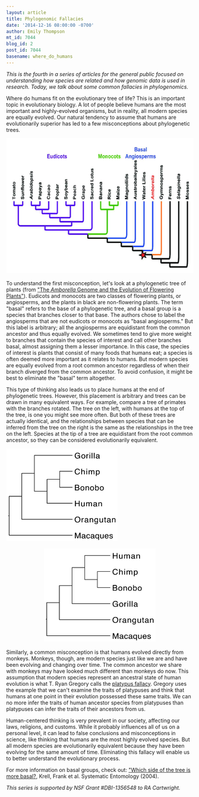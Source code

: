 ```yaml
---
layout: article
title: Phylogenomic Fallacies
date: '2014-12-16 08:00:00 -0700'
author: Emily Thompson
mt_id: 7044
blog_id: 2
post_id: 7044
basename: where_do_humans
---
```

_This is the fourth in a series of articles for the general public focused on understanding how species are related and how genomic data is used in research. Today, we talk about some common fallacies in phylogenomics._

Where do humans fit on the evolutionary tree of life? This is an important topic in evolutionary biology. A lot of people believe humans are the most important and highly-evolved organisms, but in reality, all modern species are equally evolved. Our natural tendency to assume that humans are evolutionarily superior has led to a few misconceptions about phylogenetic trees.

<img src="/uploads/2014/plants.png" alt="plants.png" width="600" height="362" style="float: left; margin: 0 20px 20px 0;" class="mt-image-left" />

To understand the first misconception, let's look at a phylogenetic tree of plants (from ["The _Amborella_ Genome and the Evolution of Flowering Plants"](http://www.sciencemag.org/content/342/6165/1241089)). Eudicots and monocots are two classes of flowering plants, or angiosperms, and the plants in black are non-flowering plants. The term "basal" refers to the base of a phylogenetic tree, and a basal group is a species that branches closer to that base. The authors chose to label the angiosperms that are not eudicots or monocots as "basal angiosperms." But this label is arbitrary; all the angiosperms are equidistant from the common ancestor and thus equally evolved. We sometimes tend to give more weight to branches that contain the species of interest and call other branches basal, almost assigning them a lesser importance. In this case, the species of interest is plants that consist of many foods that humans eat; a species is often deemed more important as it relates to humans. But modern species are equally evolved from a root common ancestor regardless of when their branch diverged from the common ancestor. To avoid confusion, it might be best to eliminate the "basal" term altogether.

This type of thinking also leads us to place humans at the end of phylogenetic trees. However, this placement is arbitrary and trees can be drawn in many equivalent ways. For example, compare a tree of primates with the branches rotated. The tree on the left, with humans at the top of the tree, is one you might see more often. But both of these trees are actually identical, and the relationships between species that can be inferred from the tree on the right is the same as the relationships in the tree on the left. Species at the tip of a tree are equidistant from the root common ancestor, so they can be considered evolutionarily equivalent.

<img src="/uploads/2014/primate%20tree%201.png" alt="primate tree 1.png" width="300" height="250" style="float: left; margin: 0 20px 20px 0;" class="mt-image-left" />

<img src="/uploads/2014/primate%20tree%202.png" alt="primate tree 2.png" width="300" height="250" style="text-align: center; display: block; margin: 0 auto 20px;" class="mt-image-center" />

Similarly, a common misconception is that humans evolved directly from monkeys. Monkeys, though, are modern species just like we are and have been evolving and changing over time. The common ancestor we share with monkeys may have looked much different than monkeys do now. This assumption that modern species represent an ancestral state of human evolution is what T. Ryan Gregory calls the [platypus fallacy](http://www.genomicron.evolverzone.com/2012/06/the-platypus-fallacy/). Gregory uses the example that we can't examine the traits of platypuses and think that humans at one point in their evolution possessed these same traits. We can no more infer the traits of human ancestor species from platypuses than platypuses can infer the traits of their ancestors from us. 	

Human-centered thinking is very prevalent in our society, affecting our laws, religions, and customs. While it probably influences all of us on a personal level, it can lead to false conclusions and misconceptions in science, like thinking that humans are the most highly evolved species. But all modern species are evolutionarily equivalent because they have been evolving for the same amount of time. Eliminating this fallacy will enable us to better understand the evolutionary process.

For more information on basal groups, check out: ["Which side of the tree is more basal?](http://onlinelibrary.wiley.com/doi/10.1111/j.0307-6970.2004.00262.x/full), Krell, Frank et al. Systematic Entomology (2004).

_This series is supported by NSF Grant #DBI-1356548 to RA Cartwright._
